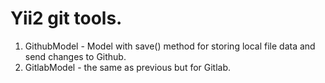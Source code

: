 Yii2 git tools.
===================

1. GithubModel - Model with save() method for storing local file data and send changes to Github.
2. GitlabModel - the same as previous but for Gitlab.